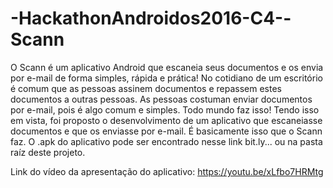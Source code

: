 # -HackathonAndroidos2016-C4--Scann

O Scann é um aplicativo Android que escaneia seus documentos e os envia por e-mail de forma simples, rápida e prática!
No cotidiano de um escritório é comum que as pessoas assinem documentos e repassem estes documentos a outras pessoas. As pessoas costuman enviar documentos por e-mail, pois é algo comum e simples. Todo mundo faz isso!
Tendo isso em vista, foi proposto o desenvolvimento de um aplicativo que escaneiasse documentos e que os enviasse por e-mail. É basicamente isso que o Scann faz.
O .apk do aplicativo pode ser encontrado nesse link bit.ly... ou na pasta raíz deste projeto.

Link do vídeo da apresentação do aplicativo: https://youtu.be/xLfbo7HRMtg